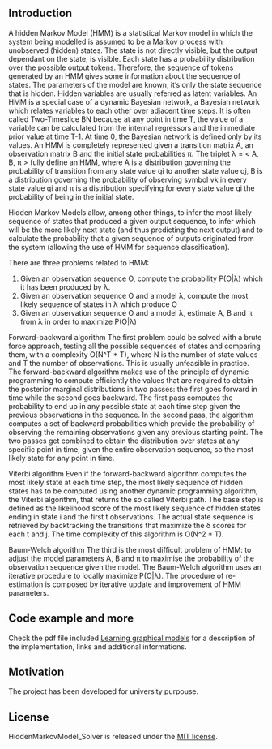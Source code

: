 ## Introduction

A hidden Markov Model (HMM) is a statistical Markov model in which the system being modelled is assumed to be a Markov process with unobserved (hidden) states. The state is not directly visible, but the output dependant on the state, is visible. Each state has a probability distribution over the possible output tokens. Therefore, the sequence of tokens generated by an HMM gives some information about the sequence of states. The parameters of the model are known, it’s only the state sequence that is hidden. Hidden variables are usually referred as latent variables.
An HMM is a special case of a dynamic Bayesian network, a Bayesian network which relates variables to each other over adjacent time steps. It is often called Two-Timeslice BN because at any point in time T, the value of a variable can be calculated from the internal regressors and the immediate prior value at time T-1. At time 0, the Bayesian network is defined only by its values.
An HMM is completely represented given a transition matrix A, an observation matrix B and the initial state probabilities π.
The triplet λ = < A, B, π > fully define an HMM, where A is a distribution governing the probability of transition from any state value qi to another state value qj, B is a distribution governing the probability of observing symbol vk in every state value qi and π is a distribution specifying for every state value qi the probability of being in the initial state.

Hidden Markov Models allow, among other things, to infer the most likely sequence of states that produced a given output sequence, to infer which will be the more likely next state (and thus predicting the next output) and to calculate the probability that a given sequence of outputs originated from the system (allowing the use of HMM for sequence classification).

There are three problems related to HMM:
1.	Given an observation sequence O, compute the probability P(O|λ) which it has been produced by λ.
2.	Given an observation sequence O and a model λ, compute the most likely sequence of states in λ which produce O
3.	Given an observation sequence O and a model λ, estimate A, B and π from λ in order to maximize P(O|λ)

Forward-backward algorithm
The first problem could be solved with a brute force approach, testing all the possible sequences of states and comparing them, with a complexity O(N^T * T), where N is the number of state values and T the number of observations. This is usually unfeasible in practice.
The forward-backward algorithm makes use of the principle of dynamic programming to compute efficiently the values that are required to obtain the posterior marginal distributions in two passes: the first goes forward in time while the second goes backward. The first pass computes the probability to end up in any possible state at each time step given the previous observations in the sequence. In the second pass, the algorithm computes a set of backward probabilities which provide the probability of observing the remaining observations given any previous starting point. The two passes get combined to obtain the distribution over states at any specific point in time, given the entire observation sequence, so the most likely state for any point in time.

Viterbi algorithm
Even if the forward-backward algorithm computes the most likely state at each time step, the most likely sequence of hidden states has to be computed using another dynamic programming algorithm, the Viterbi algorithm, that returns the so called Viterbi path.
The base step is defined as the likelihood score of the most likely sequence of hidden states ending in state i and the first t observations.
The actual state sequence is retrieved by backtracking the transitions that maximize the δ scores for each t and j.
The time complexity of this algorithm is O(N^2 * T).

Baum-Welch algorithm
The third is the most difficult problem of HMM: to adjust the model parameters A, B and π to maximise the probability of the observation sequence given the model. The Baum-Welch algorithm uses an iterative procedure to locally maximize P(O|λ). The procedure of re-estimation is composed by iterative update and improvement of HMM parameters.

## Code example and more

Check the pdf file included [Learning graphical models](https://github.com/akyrey/HiddenMarkovModel_Solver/blob/master/Learning%20graphical%20models.pdf) for a description of the implementation, links and additional informations.

## Motivation

The project has been developed for university purpouse.

## License

HiddenMarkovModel_Solver is released under the [MIT license](https://github.com/akyrey/HiddenMarkovModel_Solver/raw/master/LICENSE).